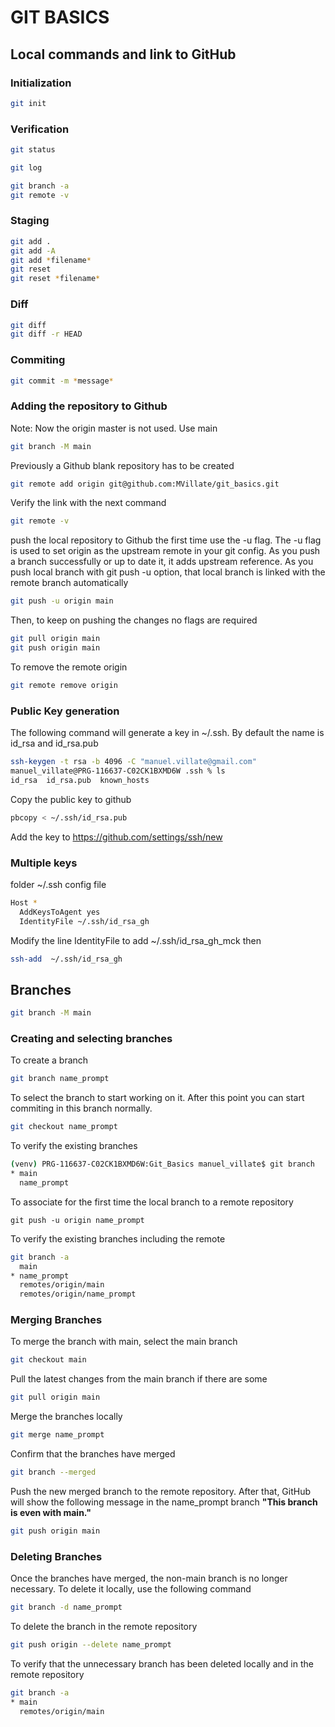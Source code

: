 # GIT BASICS

## Local commands and link to GitHub

### Initialization

```bash
git init
```

### Verification

```bash
git status
```

```bash
git log
```

```bash
git branch -a
git remote -v
```

### Staging

```bash
git add .
git add -A
git add *filename*
git reset
git reset *filename*
```

### Diff

```bash
git diff
git diff -r HEAD
```

### Commiting

```bash
git commit -m *message*
```

### Adding the repository to Github

Note: Now the origin master is not used. Use main

```bash
git branch -M main
```

Previously a Github blank repository has to be created

```bash
git remote add origin git@github.com:MVillate/git_basics.git
```

Verify the link with the next command

```bash
git remote -v
```

push the local repository to Github the first time use the -u flag. The -u flag is used to set origin as the upstream remote in your git config. As you push a branch successfully or up to date it, it adds upstream reference. As you push local branch with git push -u option, that local branch is linked with the remote branch automatically

```bash
git push -u origin main
```

Then, to keep on pushing the changes no flags are required

```bash
git pull origin main
git push origin main
```

To remove the remote origin

```bash
git remote remove origin
```

### Public Key generation

The following command will generate a key in ~/.ssh. By default the name is id_rsa and id_rsa.pub

```bash
ssh-keygen -t rsa -b 4096 -C "manuel.villate@gmail.com"
manuel_villate@PRG-116637-C02CK1BXMD6W .ssh % ls
id_rsa	id_rsa.pub	known_hosts
```

Copy the public key to github

```bash
pbcopy < ~/.ssh/id_rsa.pub
```

Add the key to https://github.com/settings/ssh/new

### Multiple keys

folder ~/.ssh config file

```bash
Host *
  AddKeysToAgent yes
  IdentityFile ~/.ssh/id_rsa_gh
```

Modify the line IdentityFile to add ~/.ssh/id_rsa_gh_mck then 

```bash
ssh-add  ~/.ssh/id_rsa_gh
```

## Branches

```bash
git branch -M main
```

### Creating and selecting branches

To create a branch

```bash
git branch name_prompt
```

To select the branch to start working on it. After this point you can start commiting in this branch normally.

```bash
git checkout name_prompt
```

To verify the existing branches

```bash
(venv) PRG-116637-C02CK1BXMD6W:Git_Basics manuel_villate$ git branch
* main
  name_prompt
```

To associate for the first time the local branch to a remote repository
```
git push -u origin name_prompt
```

To verify the existing branches including the remote

```bash
git branch -a
  main
* name_prompt
  remotes/origin/main
  remotes/origin/name_prompt
```

### Merging Branches

To merge the branch with main, select the main branch

```bash
git checkout main
```

Pull the latest changes from the main branch if there are some

```bash
git pull origin main
```

Merge the branches locally

```bash
git merge name_prompt
```

Confirm that the branches have merged

```bash
git branch --merged
```

Push the new merged branch to the remote repository. After that, GitHub will show the following message in the name_prompt branch **"This branch is even with main."**

```bash
git push origin main
```

### Deleting Branches

Once the branches have merged, the non-main branch is no longer necessary. To delete it locally, use the following command

```bash
git branch -d name_prompt
```

To delete the branch in the remote repository

```bash
git push origin --delete name_prompt
```

To verify that the unnecessary branch has been deleted locally and in the remote repository

```bash
git branch -a
* main
  remotes/origin/main
```
